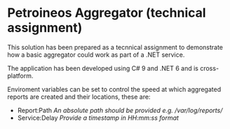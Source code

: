 # Petroineos Aggregator (technical assignment)

This solution has been prepared as a tecnnical assignment to demonstrate how a basic aggregator could work as part of a .NET service.

The application has been developed using C# 9 and .NET 6 and is cross-platform.

Enviroment variables can be set to control the speed at which aggregated reports are created and their locations, these are:

- Report:Path _An absolute path should be provided e.g. /var/log/reports/_
- Service:Delay _Provide a timestamp in HH:mm:ss format_
